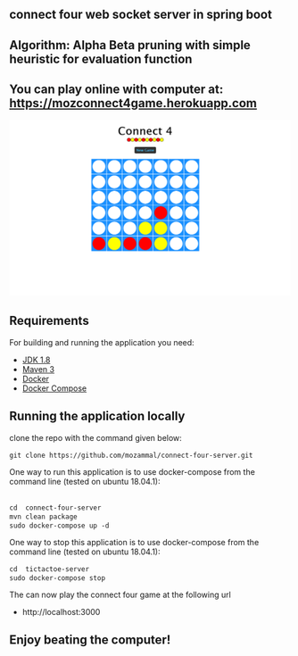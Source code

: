 ## connect four web socket server in spring boot 
## Algorithm: Alpha Beta pruning with simple heuristic for evaluation function 

## You can play online with computer at: https://mozconnect4game.herokuapp.com 
![App Screenshot](connect4.png)

## Requirements

For building and running the application you need:

- [JDK 1.8](http://www.oracle.com/technetwork/java/javase/downloads/jdk8-downloads-2133151.html)
- [Maven 3](https://maven.apache.org)
- [Docker](https://www.docker.com)
- [Docker Compose](https://docs.docker.com/compose/)



## Running the application locally

clone the repo with the command given below: 
```shell
git clone https://github.com/mozammal/connect-four-server.git
```


One way to run this application is to use docker-compose from the command line
(tested on ubuntu 18.04.1):

```shell

cd  connect-four-server
mvn clean package
sudo docker-compose up -d
```

One way to stop this application is to use docker-compose from the command line
(tested on ubuntu 18.04.1):

```shell
cd  tictactoe-server
sudo docker-compose stop

```

The can now play the connect four game at the following url 
- http://localhost:3000



## Enjoy beating the computer!
